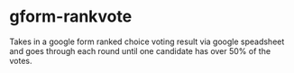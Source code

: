 # gform-rankvote
Takes in a google form ranked choice voting result via google speadsheet and goes through each round until one candidate has over 50% of the votes.
